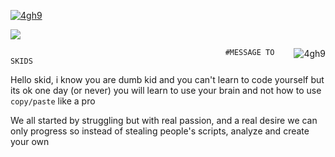 <a href="hi.com" target="_blank"> <img src="https://c.tenor.com/lke_O1TgxVIAAAAM/grunge-aesthetic.gif" alt="4gh9"/></a>
        
     
   <img src="https://discord.c99.nl/widget/theme-1/909623557670187090.png"/></a>
         
         
         
 
 </a><img align="right" src="https://github-readme-stats.vercel.app/api/top-langs?username=4gh9&count_private=true&hide=procfile,css&theme=dark&border_color=000000&cache_seconds=1800&layout=compact&langs_count=10&custom_title=Most Used Coding Languages" alt="4gh9" /> </p>




                                                    #MESSAGE TO SKIDS

Hello skid, i know you are dumb kid and you can't learn to code yourself but its ok one day (or never) you will learn to use your brain and not how to use `copy/paste` like a pro

We all started by struggling but with real passion, and a real desire we can only progress so instead of stealing people's scripts, analyze and create your own
